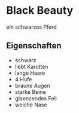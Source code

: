 # Black Beauty
ein schwarzes Pferd
## Eigenschaften
* schwarz
* liebt Karotten
* lange Haare
* 4 Hufe
* braune Augen
* starke Beine
* glaenzendes Fell
* weiche Nase
